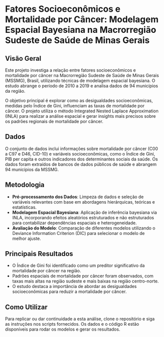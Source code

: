 # Fatores Socioeconômicos e Mortalidade por Câncer: Modelagem Espacial Bayesiana na Macrorregião Sudeste de Saúde de Minas Gerais

## Visão Geral

Este projeto investiga a relação entre fatores socioeconômicos e mortalidade por câncer na Macrorregião Sudeste de Saúde de Minas Gerais (MSSMG), Brasil, utilizando técnicas de modelagem espacial bayesiana. O estudo abrange o período de 2010 a 2019 e analisa dados de 94 municípios da região.

O objetivo principal é explorar como as desigualdades socioeconômicas, medidas pelo Índice de Gini, influenciam as taxas de mortalidade por câncer. O projeto utiliza o método Integrated Nested Laplace Approximation (INLA) para realizar a análise espacial e gerar insights mais precisos sobre os padrões regionais de mortalidade por câncer.

## Dados

O conjunto de dados inclui informações sobre mortalidade por câncer (C00 a C97 e D46, CID-10) e variáveis socioeconômicas, como o Índice de Gini, PIB per capita e outros indicadores dos determinantes sociais da saúde. Os dados foram extraídos de bancos de dados públicos de saúde e abrangem 94 municípios da MSSMG.

## Metodologia

- **Pré-processamento dos Dados**: Limpeza de dados e seleção de variáveis relevantes com base em abordagens hierárquicas, teóricas e estatísticas.
- **Modelagem Espacial Bayesiana**: Aplicação de inferência bayesiana via INLA, incorporando efeitos aleatórios estruturados e não estruturados para contabilizar dependências espaciais e heterogeneidade.
- **Avaliação do Modelo**: Comparação de diferentes modelos utilizando o Deviance Information Criterion (DIC) para selecionar o modelo de melhor ajuste.

## Principais Resultados

- O Índice de Gini foi identificado como um preditor significativo da mortalidade por câncer na região.
- Padrões espaciais de mortalidade por câncer foram observados, com taxas mais altas na região sudeste e mais baixas na região centro-norte.
- O estudo destaca a importância de abordar as desigualdades socioeconômicas para reduzir a mortalidade por câncer.

## Como Utilizar

Para replicar ou dar continuidade a esta análise, clone o repositório e siga as instruções nos scripts fornecidos. Os dados e o código R estão disponíveis para rodar os modelos e gerar os resultados.

